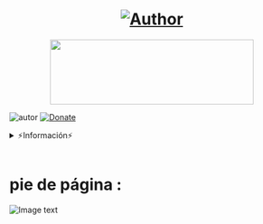 <h1 align="center"><a href="https://github.com/piratainformatico2"><img title="Author" src="https://img.shields.io/badge/Author-⍣᭕ᬁ᭖José Díaz᭖᭕ᬁ⍣-svg?style=for-the-badge&logo=github"></a></h1>

<p align="center"><img src="https://github.com/piratainformatico2/packages/blob/main/Images/20210928_223304.gif" width="360" height="115"/> </p>

![autor]
[![Donate](https://img.shields.io/badge/Donate-PayPal-green.svg)](https://www.paypal.com)

<details>
<summary> ⚡Información⚡ </summary>
<br>

- Hola Que tal soy José Díaz,Mi objetivo es ser reconocido en la comunidad de la programación ⚡

- Si deseas contactarme >>> +52 2283821202 (MX) 🇲🇽

- Si deseas apoyarme con una estrella en mis repositorios

</details>
</br>

# pie de página :

![Image text](https://github.com/piratainformatico2/footer/blob/main/css/Screenshot_20211103-204728.png)




<!-- MarkDown Links & Images -->
[autor]: https://img.shields.io/badge/Author-%40Jose_Diaz-red


